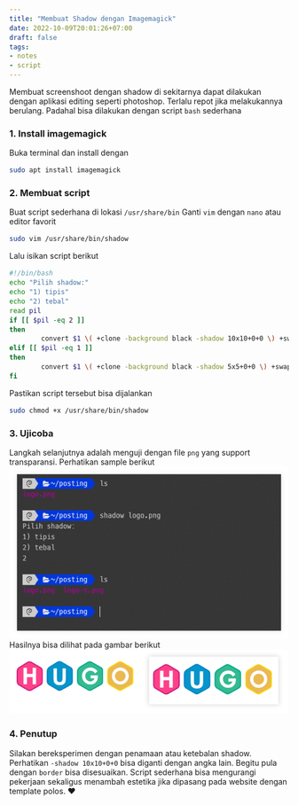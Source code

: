 ```yaml
---
title: "Membuat Shadow dengan Imagemagick"
date: 2022-10-09T20:01:26+07:00
draft: false
tags:
- notes
- script
---
```


Membuat screenshoot dengan shadow di sekitarnya dapat dilakukan dengan aplikasi editing seperti photoshop. Terlalu repot jika melakukannya berulang. Padahal bisa dilakukan dengan script `bash` sederhana
### 1. Install imagemagick
Buka terminal dan install dengan 
```bash
sudo apt install imagemagick
```

### 2. Membuat script
Buat script sederhana di lokasi `/usr/share/bin`
Ganti `vim` dengan `nano` atau editor favorit
```bash
sudo vim /usr/share/bin/shadow
```
Lalu isikan script berikut
```bash
#!/bin/bash
echo "Pilih shadow:"
echo "1) tipis"
echo "2) tebal"
read pil
if [[ $pil -eq 2 ]]
then
        convert $1 \( +clone -background black -shadow 10x10+0+0 \) +swap -bordercolor none -border 20 -background none -layers merge +repage ${1%.png}-s.png
elif [[ $pil -eq 1 ]]
then
        convert $1 \( +clone -background black -shadow 5x5+0+0 \) +swap -bordercolor none -border 5 -background none -layers merge +repage ${1%.png}-s.png
fi
```
Pastikan script tersebut bisa dijalankan
```bash
sudo chmod +x /usr/share/bin/shadow
```

### 3. Ujicoba 
Langkah selanjutnya adalah menguji dengan file `png` yang support transparansi. Perhatikan sample berikut
![shadow](shadow-s.png "logo.png diduplicate → logo-s.png")
Hasilnya bisa dilihat pada gambar berikut 
![Shadow before after](perbandingan.png "(kiri)asli (kanan)shadow")

### 4. Penutup
Silakan bereksperimen dengan penamaan atau ketebalan shadow. Perhatikan `-shadow 10x10+0+0` bisa diganti dengan angka lain. Begitu pula dengan `border` bisa disesuaikan. 
Script sederhana bisa mengurangi pekerjaan sekaligus menambah estetika jika dipasang pada website dengan template polos. 
:heart:
